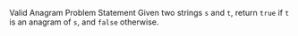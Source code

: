 Valid Anagram
Problem Statement
Given two strings `s` and `t`, return `true` if `t` is an anagram of `s`, and `false` otherwise.

